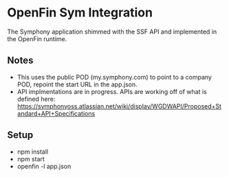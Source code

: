 # OpenFin Sym Integration
The Symphony application shimmed with the SSF API and implemented in the OpenFin runtime.

## Notes
- This uses the public POD (my.symphony.com) to point to a company POD, repoint the start URL in the app.json.
- API implmentations are in progress.  APIs are working off of what is defined here: https://symphonyoss.atlassian.net/wiki/display/WGDWAPI/Proposed+Standard+API+Specifications

## Setup
- npm install
- npm start
- openfin -l app.json
